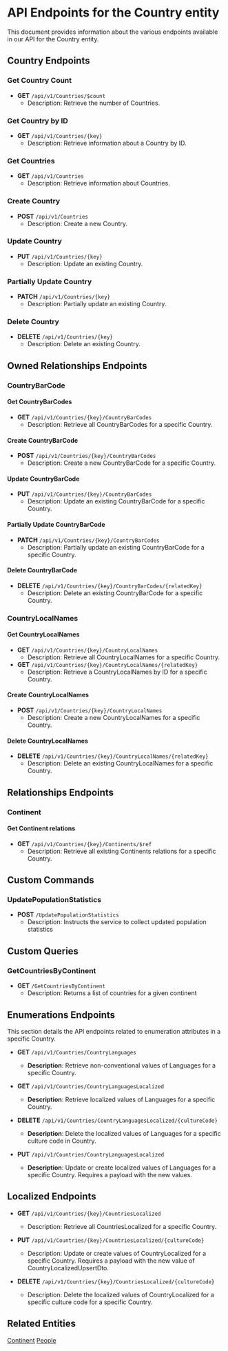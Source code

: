# API Endpoints for the Country entity

This document provides information about the various endpoints available in our API for the Country entity.

## Country Endpoints

### Get Country Count
- **GET** `/api/v1/Countries/$count`
  - Description: Retrieve the number of Countries.

### Get Country by ID
- **GET** `/api/v1/Countries/{key}`
  - Description: Retrieve information about a Country by ID.
  
### Get Countries
- **GET** `/api/v1/Countries`
  - Description: Retrieve information about Countries.

### Create Country
- **POST** `/api/v1/Countries`
  - Description: Create a new Country.

### Update Country
- **PUT** `/api/v1/Countries/{key}`
  - Description: Update an existing Country.

### Partially Update Country
- **PATCH** `/api/v1/Countries/{key}`
  - Description: Partially update an existing Country.
 
### Delete Country
- **DELETE** `/api/v1/Countries/{key}`
  - Description: Delete an existing Country.

## Owned Relationships Endpoints

### CountryBarCode

#### Get CountryBarCodes
- **GET** `/api/v1/Countries/{key}/CountryBarCodes`
  - Description: Retrieve all CountryBarCodes for a specific Country.

#### Create CountryBarCode
- **POST** `/api/v1/Countries/{key}/CountryBarCodes`
  - Description: Create a new CountryBarCode for a specific Country.

#### Update CountryBarCode
- **PUT** `/api/v1/Countries/{key}/CountryBarCodes`
  - Description: Update an existing CountryBarCode for a specific Country.

  
#### Partially Update CountryBarCode
- **PATCH** `/api/v1/Countries/{key}/CountryBarCodes`
  - Description: Partially update an existing CountryBarCode for a specific Country.

#### Delete CountryBarCode
- **DELETE** `/api/v1/Countries/{key}/CountryBarCodes/{relatedKey}`
  - Description: Delete an existing CountryBarCode for a specific Country.

### CountryLocalNames

#### Get CountryLocalNames
- **GET** `/api/v1/Countries/{key}/CountryLocalNames`
  - Description: Retrieve all CountryLocalNames for a specific Country.
- **GET** `/api/v1/Countries/{key}/CountryLocalNames/{relatedKey}`
  - Description: Retrieve a CountryLocalNames by ID for a specific Country.

#### Create CountryLocalNames
- **POST** `/api/v1/Countries/{key}/CountryLocalNames`
  - Description: Create a new CountryLocalNames for a specific Country.

#### Delete CountryLocalNames
- **DELETE** `/api/v1/Countries/{key}/CountryLocalNames/{relatedKey}`
  - Description: Delete an existing CountryLocalNames for a specific Country.

## Relationships Endpoints

### Continent

#### Get Continent relations
- **GET** `/api/v1/Countries/{key}/Continents/$ref`
  - Description: Retrieve all existing Continents relations for a specific Country.


## Custom Commands

### UpdatePopulationStatistics
- **POST** `/UpdatePopulationStatistics`
  - Description: Instructs the service to collect updated population statistics

## Custom Queries

### GetCountriesByContinent
- **GET** `/GetCountriesByContinent`
  - Description: Returns a list of countries for a given continent

## Enumerations Endpoints

This section details the API endpoints related to enumeration attributes in a specific Country.
- **GET** `/api/v1/Countries/CountryLanguages`
  - **Description**: Retrieve non-conventional values of Languages for a specific Country.
  
- **GET** `/api/v1/Countries/CountryLanguagesLocalized`
  - **Description**: Retrieve localized values of Languages for a specific Country.

- **DELETE** `/api/v1/Countries/CountryLanguagesLocalized/{cultureCode}`
  - **Description**: Delete the localized values of Languages for a specific culture code in Country.

- **PUT** `/api/v1/Countries/CountryLanguagesLocalized`
  - **Description**: Update or create localized values of Languages for a specific Country. Requires a payload with the new values.
## Localized Endpoints
- **GET** `/api/v1/Countries/{key}/CountriesLocalized`
  - Description: Retrieve all CountriesLocalized for a specific Country.

- **PUT** `/api/v1/Countries/{key}/CountriesLocalized/{cultureCode}`
    - Description: Update or create values of CountryLocalized for a specific Country. Requires a payload with the new value of CountryLocalizedUpsertDto.

- **DELETE** `/api/v1/Countries/{key}/CountriesLocalized/{cultureCode}`
    - Description: Delete the localized values of CountryLocalized for a specific culture code for a specific Country.


## Related Entities

[Continent](ContinentEndpoints.md)
[People](PeopleEndpoints.md)